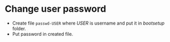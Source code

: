 # Change user password

- Create file `passwd-USER` where *USER* is username and put it in *bootsetup* folder.
- Put password in created file.

